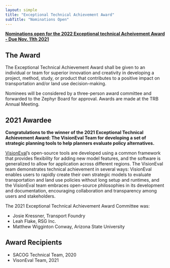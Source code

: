 ```yaml
---
layout: simple
title: "Exceptional Technical Achievement Award"
subTitle: "Nominations Open"
---
```


**[Nominations open for the 2022 Exceptional technical Acheivement Award - Due Nov. 11th 2021](https://forms.gle/GaRi5ZWxW6kLu887A)**

## The Award

The Exceptional Technical Achievement Award shall be given to an individual or team for superior innovation and creativity in developing a project, method, study, or product that contributes to a positive impact on transportation and/or land use decision-making.

Nominees will be considered by a three-person award committee and forwarded to the Zephyr Board for approval.  Awards are made at the TRB Annual Meeting.

## 2021 Awardee

**Congratulations to the winner of the 2021 Exceptional Technical Achievement Award: The VisionEval Team for developing a set of strategic planning tools to help planners evaluate policy alternatives.**

[VisionEval](https://visioneval.org)’s open-source tools are developed using a common framework that provides flexibility for adding new model features, and the software is generalized to allow for application across different regions. The VisionEval team demonstrates technical achievement in several ways: VisionEval enables users to rapidly create their own strategic models to evaluate transportation and land use policies without long setup and runtimes, and the VisionEval team embraces open-source philosophies in its development and documentation, encouraging collaboration and transparency among users and stakeholders.

The 2021 Exceptional Technical Achievement Award Committee was:

- Josie Kressner, Transport Foundry
- Leah Flake, RSG Inc.
- Matthew Wigginton Conway, Arizona State University

## Award Recipients

- SACOG Technical Team, 2020  
- VisonEval Team, 2021  
